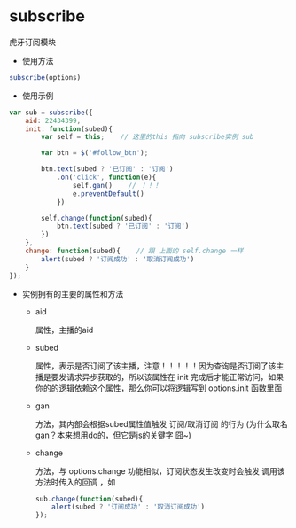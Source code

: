 # subscribe

虎牙订阅模块

* 使用方法 
```javascript
subscribe(options)
```

* 使用示例
```javascript
var sub = subscribe({
    aid: 22434399,
    init: function(subed){
        var self = this;    // 这里的this 指向 subscribe实例 sub

        var btn = $('#follow_btn');

        btn.text(subed ? '已订阅' : '订阅')
            .on('click', function(e){
                self.gan()    // ！！！
                e.preventDefault()
            })

        self.change(function(subed){
            btn.text(subed ? '已订阅' : '订阅')
        })
    },
    change: function(subed){    // 跟 上面的 self.change 一样
        alert(subed ? '订阅成功' : '取消订阅成功')
    }
});
```

* 实例拥有的主要的属性和方法

  * aid

    属性，主播的aid

  * subed

    属性，表示是否订阅了该主播，注意！！！！！因为查询是否订阅了该主播是要发请求异步获取的，所以该属性在 init 完成后才能正常访问，如果你的的逻辑依赖这个属性，那么你可以将逻辑写到 options.init 函数里面  

  * gan

    方法，其内部会根据subed属性值触发 订阅/取消订阅 的行为 (为什么取名gan？本来想用do的，但它是js的关键字 囧~)

  * change

    方法，与 options.change 功能相似，订阅状态发生改变时会触发 调用该方法时传入的回调 ，如
    ```javascript
    sub.change(function(subed){
        alert(subed ? '订阅成功' : '取消订阅成功')
    });
    ```

